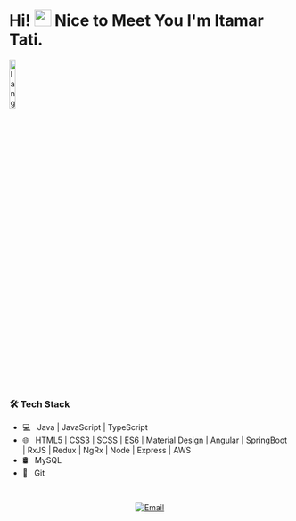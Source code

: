 
# Hi! <img src="https://media.giphy.com/media/hvRJCLFzcasrR4ia7z/giphy.gif" width="30px"> Nice to Meet You I'm Itamar Tati.

<p align="left"><img width=15%" src="https://github.com/alansmathew/alansmathew/raw/master/lang.gif" alt="lang image here" /></p>

<h3>🛠 Tech Stack</h3>

- 💻 &nbsp; Java | JavaScript | TypeScript 
- 🌐 &nbsp; HTML5 | CSS3 | SCSS | ES6 | Material Design | Angular | SpringBoot | RxJS | Redux | NgRx | Node | Express | AWS
- 🛢 &nbsp; MySQL
- 🔧 &nbsp; Git 

<br/>


<p align="center">
<a href="mailto:itamar.softwaredeveloper@gmail.com"><img alt="Email" src="https://img.shields.io/badge/Email-itamar.softwaredeveloper@gmail.com-blue?style=flat-square&logo=gmail"></a>
</p>
  

